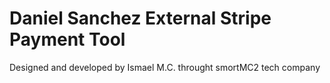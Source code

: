 # Daniel Sanchez External Stripe Payment Tool

Designed and developed by Ismael M.C. throught smortMC2 tech company

